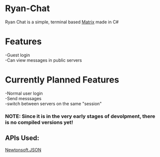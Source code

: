 # Ryan-Chat
Ryan Chat is a simple, terminal based [Matrix](https://matrix.org) made in C#  

# Features  
-Guest login  
-Can view messages in public servers  

# Currently Planned Features  
-Normal user login  
-Send messsages  
-switch between servers on the same "session"  

### NOTE: Since it is in the very early stages of devolpment, there is no compiled versions yet!

## APIs Used:  
[Newtonsoft.JSON](https://www.newtonsoft.com/json)
